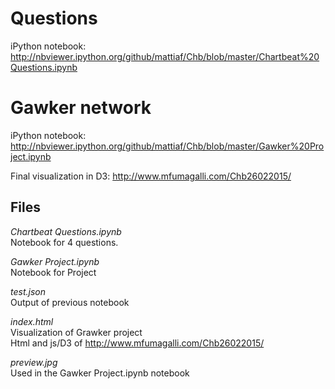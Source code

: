# Questions

iPython notebook:
http://nbviewer.ipython.org/github/mattiaf/Chb/blob/master/Chartbeat%20Questions.ipynb



# Gawker network

iPython notebook:
http://nbviewer.ipython.org/github/mattiaf/Chb/blob/master/Gawker%20Project.ipynb

Final visualization in D3:
http://www.mfumagalli.com/Chb26022015/



## Files 

_Chartbeat Questions.ipynb_ 	 
Notebook for 4 questions.

_Gawker Project.ipynb_  
Notebook for Project 

_test.json_  
Output of previous notebook

_index.html_  	
Visualization of Grawker project  
Html and js/D3  of http://www.mfumagalli.com/Chb26022015/

_preview.jpg_  
Used in the Gawker Project.ipynb notebook

